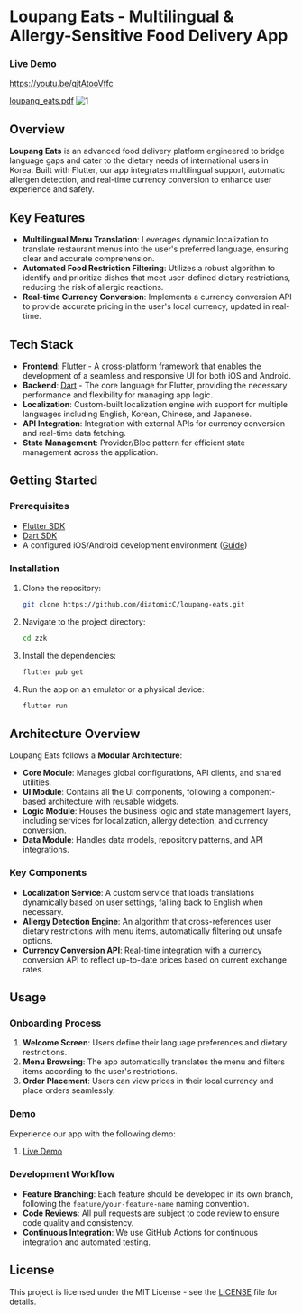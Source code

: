 # Loupang Eats - Multilingual & Allergy-Sensitive Food Delivery App
### Live Demo
https://youtu.be/qjtAtooVffc

[loupang_eats.pdf](https://github.com/user-attachments/files/16738657/loupang_eats.pdf)
![1](https://github.com/user-attachments/assets/6894120a-4e4b-414b-801f-5fef93e4ea4e)


## Overview

**Loupang Eats** is an advanced food delivery platform engineered to bridge language gaps and cater to the dietary needs of international users in Korea. Built with Flutter, our app integrates multilingual support, automatic allergen detection, and real-time currency conversion to enhance user experience and safety.

## Key Features

- **Multilingual Menu Translation**: Leverages dynamic localization to translate restaurant menus into the user's preferred language, ensuring clear and accurate comprehension.
- **Automated Food Restriction Filtering**: Utilizes a robust algorithm to identify and prioritize dishes that meet user-defined dietary restrictions, reducing the risk of allergic reactions.
- **Real-time Currency Conversion**: Implements a currency conversion API to provide accurate pricing in the user's local currency, updated in real-time.

## Tech Stack

- **Frontend**: [Flutter](https://flutter.dev/) - A cross-platform framework that enables the development of a seamless and responsive UI for both iOS and Android.
- **Backend**: [Dart](https://dart.dev/) - The core language for Flutter, providing the necessary performance and flexibility for managing app logic.
- **Localization**: Custom-built localization engine with support for multiple languages including English, Korean, Chinese, and Japanese.
- **API Integration**: Integration with external APIs for currency conversion and real-time data fetching.
- **State Management**: Provider/Bloc pattern for efficient state management across the application.

## Getting Started

### Prerequisites

- [Flutter SDK](https://flutter.dev/docs/get-started/install)
- [Dart SDK](https://dart.dev/get-dart)
- A configured iOS/Android development environment ([Guide](https://flutter.dev/docs/get-started/editor))

### Installation

1. Clone the repository:
   ```bash
   git clone https://github.com/diatomicC/loupang-eats.git
   ```
2. Navigate to the project directory:
   ```bash
   cd zzk
   ```
3. Install the dependencies:
   ```bash
   flutter pub get
   ```
4. Run the app on an emulator or a physical device:
   ```bash
   flutter run
   ```

## Architecture Overview

Loupang Eats follows a **Modular Architecture**:

- **Core Module**: Manages global configurations, API clients, and shared utilities.
- **UI Module**: Contains all the UI components, following a component-based architecture with reusable widgets.
- **Logic Module**: Houses the business logic and state management layers, including services for localization, allergy detection, and currency conversion.
- **Data Module**: Handles data models, repository patterns, and API integrations.

### Key Components

- **Localization Service**: A custom service that loads translations dynamically based on user settings, falling back to English when necessary.
- **Allergy Detection Engine**: An algorithm that cross-references user dietary restrictions with menu items, automatically filtering out unsafe options.
- **Currency Conversion API**: Real-time integration with a currency conversion API to reflect up-to-date prices based on current exchange rates.

## Usage

### Onboarding Process

1. **Welcome Screen**: Users define their language preferences and dietary restrictions.
2. **Menu Browsing**: The app automatically translates the menu and filters items according to the user's restrictions.
3. **Order Placement**: Users can view prices in their local currency and place orders seamlessly.

### Demo

Experience our app with the following demo:

1. [Live Demo](link-to-demo)


### Development Workflow

- **Feature Branching**: Each feature should be developed in its own branch, following the `feature/your-feature-name` naming convention.
- **Code Reviews**: All pull requests are subject to code review to ensure code quality and consistency.
- **Continuous Integration**: We use GitHub Actions for continuous integration and automated testing.

## License

This project is licensed under the MIT License - see the [LICENSE](LICENSE) file for details.
